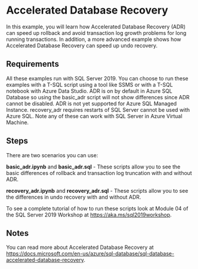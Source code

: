 # Accelerated Database Recovery

In this example, you will learn how Accelerated Database Recovery (ADR) can speed up rollback and avoid transaction log growth problems for long running transactions. In addition, a more advanced example shows how Accelerated Database Recovery can speed up undo recovery.

## Requirements

All these examples run with SQL Server 2019. You can choose to run these examples with a T-SQL script using a tool like SSMS or with a T-SQL notebook with Azure Data Studio. ADR is on by default in Azure SQL Database so using the basic_adr script will not show differences since ADR cannot be disabled. ADR is not yet supported for Azure SQL Managed Instance. recovery_adr requires restarts of SQL Server cannot be used with Azure SQL. Note any of these can work with SQL Server in Azure Virtual Machine.

## Steps

There are two scenarios you can use:

**basic_adr.ipynb** and **basic_adr.sql** - These scripts allow you to see the basic differences of rollback and transaction log truncation with and without ADR.

**recovery_adr.ipynb** and **recovery_adr.sql** - These scripts allow you to see the differences in undo recovery with and without ADR.

To see a complete tutorial of how to run these scripts look at Module 04 of the SQL Server 2019 Workshop at https://aka.ms/sql2019workshop.

## Notes

You can read more about Accelerated Database Recovery at https://docs.microsoft.com/en-us/azure/sql-database/sql-database-accelerated-database-recovery.